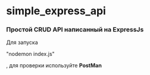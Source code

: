 # simple_express_api
<h3>Простой CRUD API написанный на ExpressJs </h3>
<p> Для запуска <p>"nodemon index.js"</p>, для проверки используйте <strong>PostMan</strong></p>
